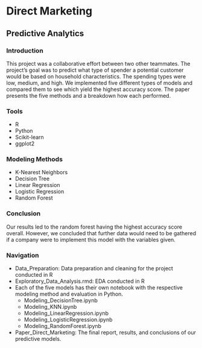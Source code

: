 # Direct Marketing
## Predictive Analytics

### Introduction
This project was a collaborative effort between two other teammates. The project’s goal was to predict what type of spender a potential customer would be based on household characteristics. The spending types were low, medium, and high. We implemented five different types of models and compared them to see which yield the highest accuracy score. The paper presents the five methods and a breakdown how each performed. 

### Tools
* R
* Python
* Scikit-learn
* ggplot2

### Modeling Methods
* K-Nearest Neighbors
* Decision Tree
* Linear Regression
* Logistic Regression
* Random Forest

### Conclusion
Our results led to the random forest having the highest accuracy score overall. However, we concluded that further data would need to be gathered if a company were to implement this model with the variables given.

### Navigation
* Data_Preparation: Data preparation and cleaning for the project conducted in R
* Exploratory_Data_Analysis.rmd: EDA conducted in R
* Each of the five models has their own notebook with the respective modeling method and evaluation in Python.
  * Modeling_DecisionTree.ipynb
  * Modeling_KNN.ipynb
  * Modeling_LinearRegression.ipynb
  * Modeling_LogisticRegression.ipynb
  * Modeling_RandomForest.ipynb
* Paper_Direct_Marketing: The final report, results, and conclusions of our predictive models. 


